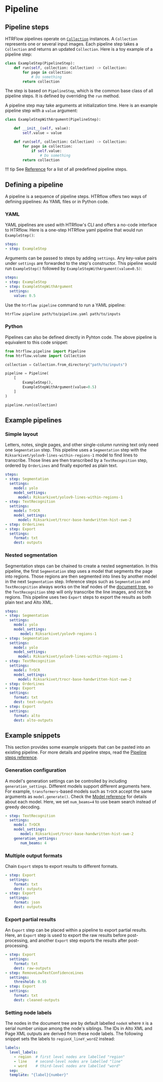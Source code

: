 # Pipeline

## Pipeline steps
HTRFlow pipelines operate on [`Collection`](document_model.md) instances. A `Collection` represents one or several input images. Each pipeline step takes a `Collection` and returns an updated `Collection`. Here is a toy example of a pipeline step:

```python
class ExampleStep(PipelineStep):
    def run(self, collection: Collection) -> Collection:
        for page in collection:
            # Do something
        return collection
```

The step is based on `PipelineStep`, which is the common base class of all pipeline steps. It is defined by overriding the `run` method.

A pipeline step may take arguments at initialization time. Here is an example pipeline step with a `value` argument:
```python
class ExampleStepWithArgument(PipelineStep):

    def __init__(self, value):
        self.value = value

    def run(self, collection: Collection) -> Collection:
        for page in collection:
            if self.value:
                # Do something
        return collection
```

!!! tip
    See [Reference](../reference/pipeline-steps.md) for a list of all predefined pipeline steps.

## Defining a pipeline
A pipeline is a sequence of pipeline steps. HTRflow offers two ways of defining pipelines: As YAML files or in Python code.


### YAML
YAML pipelines are used with HTRflow's CLI and offers a no-code interface to HTRflow. Here is a one-step HTRflow yaml pipeline that would run `ExampleStep()`:
```yaml
steps:
- step: ExampleStep
```

Arguments can be passed to steps by adding `settings`. Any key-value pairs under `settings` are forwarded to the step's constructor. This pipeline would run `ExampleStep()` followed by `ExampleStepWithArgument(value=0.5)`:
```yaml
steps:
- step: ExampleStep
- step: ExampleStepWithArgument
  settings:
    value: 0.5
```

Use the `htrflow pipeline` command to run a YAML pipeline:
```bash
htrflow pipeline path/to/pipeline.yaml path/to/inputs
```

### Python
Pipelines can also be defined directly in Pyhton code. The above pipeline is equivalent to this code snippet:
```python
from htrflow.pipeline import Pipeline
from htrflow.volume import Collection

collection = Collection.from_directory("path/to/inputs")

pipeline = Pipeline(
    [
        ExampleStep(),
        ExampleStepWithArgument(value=0.5)
    ]
)

pipeline.run(collection)
```


## Example pipelines

### Simple layout
Letters, notes, single pages, and other single-column running text only need one `Segmentation` step. This pipeline uses a `Segmentation` step with the `Riksarkivet/yolov9-lines-within-regions-1` model to find lines to transcribe. Those lines are then transcribed by a `TextRecognition` step, ordered by `OrderLines` and finally exported as plain text.

```yaml title="pipeline.yaml"
steps:
- step: Segmentation
  settings:
    model: yolo
    model_settings:
      model: Riksarkivet/yolov9-lines-within-regions-1
- step: TextRecognition
  settings:
    model: TrOCR
    model_settings:
      model: Riksarkivet/trocr-base-handwritten-hist-swe-2
- step: OrderLines
- step: Export
  settings:
    format: txt
    dest: outputs
```


### Nested segmentation
Segmentation steps can be chained to create a nested segmentation. In this pipeline, the first `Segmentation` step uses a model that segments the page into regions. Those regions are then segmented into lines by another model in the next `Segmentation` step. Inference steps such as `Segmentation` and `TextRecognition` always works on the leaf nodes of the [document tree](document_model.md), so the `TextRecognition` step will only transcribe the line images, and not the regions. This pipeline uses two `Export` steps to export the results as both plain text and Alto XML.

```yaml title="pipeline.yaml"
steps:
- step: Segmentation
  settings:
    model: yolo
    model_settings:
       model: Riksarkivet/yolov9-regions-1
- step: Segmentation
  settings:
    model: yolo
    model_settings:
      model: Riksarkivet/yolov9-lines-within-regions-1
- step: TextRecognition
  settings:
    model: TrOCR
    model_settings:
      model: Riksarkivet/trocr-base-handwritten-hist-swe-2
- step: OrderLines
- step: Export
  settings:
    format: txt
    dest: text-outputs
- step: Export
  settings:
    format: alto
    dest: alto-outputs
```

## Example snippets
This section provides some example snippets that can be pasted into an existing pipeline. For more details and pipeline steps, read the [Pipeline steps reference](../reference/pipeline-steps.md).

### Generation configuration
A model's generation settings can be controlled by including `generation_settings`. Different models support different arguments here. For example, `transformers`-based models such as `TrOCR` accept the same arguments as `model.generate()`. Check the [Model reference](../reference/models.md) for details about each model. Here, we set `num_beams=4` to use beam search instead of greedy decoding.

```yaml
- step: TextRecognition
  settings:
    model: TrOCR
    model_settings:
       model: Riksarkivet/trocr-base-handwritten-hist-swe-2
    generation_settings:
       num_beams: 4
```

### Multiple output formats
Chain `Export` steps to export results to different formats.

```yaml
- step: Export
  settings:
    format: txt
    dest: outputs
- step: Export
  settings:
    format: json
    dest: outputs
```

### Export partial results
An `Export` step can be placed within a pipeline to export partial results. Here, an `Export` step is used to export the raw results before post-processing, and another `Export` step exports the results after post-processing.
```yaml
- step: Export
  settings:
    format: txt
    dest: raw-outputs
- step: RemoveLowTextConfidenceLines
  settings:
    threshold: 0.95
- step: Export
  settings:
    format: txt
    dest: cleaned-outputs
```


### Setting node labels
The nodes in the document tree are by default labelled `nodeX` where `X` is a serial number unique among the node's siblings. The IDs in Alto XML and Page XML outputs are derived from these node labels. The following snippet sets the labels to `regionX_lineY_wordZ` instead:

```yaml
labels:
  level_labels:
    - region  # first level nodes are labelled "region"
    - line    # second-level nodes are labelled "line"
    - word    # third-level nodes are labelled "word" 
  sep: _
  template: "{label}{number}"
```
